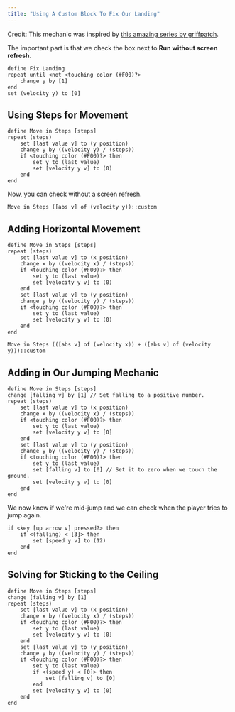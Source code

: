 ```yaml
---
title: "Using A Custom Block To Fix Our Landing"
---
```


Credit: This mechanic was inspired by [this amazing series by griffpatch](https://www.youtube.com/playlist?list=PLy4zsTUHwGJIATydhFeZa5pspLZR7yE__).

The important part is that we check the box next to **Run without screen refresh**.

````scratch
define Fix Landing
repeat until <not <touching color (#F00)?>
	change y by [1]
end
set (velocity y) to [0]
````

## Using Steps for Movement

````scratch
define Move in Steps [steps]
repeat (steps)
	set [last value v] to (y position)
	change y by ((velocity y) / (steps))
	if <touching color (#F00)?> then
		set y to (last value)
		set [velocity y v] to (0)
	end
end
````

Now, you can check without a screen refresh.

````scratch
Move in Steps ([abs v] of (velocity y))::custom
````

## Adding Horizontal Movement

````scratch
define Move in Steps [steps]
repeat (steps)
	set [last value v] to (x position)
	change x by ((velocity x) / (steps))
	if <touching color (#F00)?> then
		set y to (last value)
		set [velocity y v] to (0)
	end
	set [last value v] to (y position)
	change y by ((velocity y) / (steps))
	if <touching color (#F00)?> then
		set y to (last value)
		set [velocity y v] to (0)
	end
end
````

````scratch
Move in Steps (([abs v] of (velocity x)) + ([abs v] of (velocity y)))::custom
````

## Adding in Our Jumping Mechanic

````scratch
define Move in Steps [steps]
change [falling v] by [1] // Set falling to a positive number.
repeat (steps)
	set [last value v] to (x position)
	change x by ((velocity x) / (steps))
	if <touching color (#F00)?> then
		set y to (last value)
		set [velocity y v] to [0]
	end
	set [last value v] to (y position)
	change y by ((velocity y) / (steps))
	if <touching color (#F00)?> then
		set y to (last value)
		set [falling v] to [0] // Set it to zero when we touch the ground.
		set [velocity y v] to [0]
	end
end
````

We now know if we're mid-jump and we can check when the player tries to jump again.

````scratch
if <key [up arrow v] pressed?> then
	if <(falling) < [3]> then
		set [speed y v] to (12)
	end
end
````

## Solving for Sticking to the Ceiling

````scratch
define Move in Steps [steps]
change [falling v] by [1]
repeat (steps)
	set [last value v] to (x position)
	change x by ((velocity x) / (steps))
	if <touching color (#F00)?> then
		set y to (last value)
		set [velocity y v] to [0]
	end
	set [last value v] to (y position)
	change y by ((velocity y) / (steps))
	if <touching color (#F00)?> then
		set y to (last value)
		if <(speed y) < [0]> then
			set [falling v] to [0]
		end
		set [velocity y v] to [0]
	end
end
````
